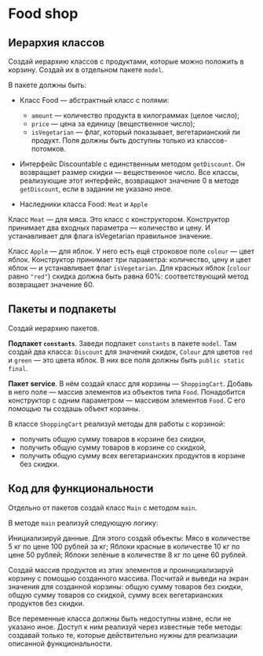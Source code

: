 # Food shop

## Иерархия классов
Создай иерархию классов с продуктами, которые можно положить в корзину. Создай их в отдельном пакете ```model```.

В пакете должны быть:
- Класс Food — абстрактный класс с полями:
  - ```amount``` — количество продукта в килограммах (целое число);
  - ```price``` — цена за единицу (вещественное число);
  - ```isVegetarian``` — флаг, который показывает, вегетарианский ли продукт.
  Поля должны быть доступны только из классов-потомков.
  

- Интерфейс Discountable c единственным методом ```getDiscount```. Он возвращает размер скидки — вещественное число.
Все классы, реализующие этот интерфейс, возвращают значение 0 в методе ```getDiscount```, если в задании не указано иное.


- Наследники класса Food: ```Meat``` и ```Apple```

Класс ```Meat``` — для мяса. Это класс с конструктором. Конструктор принимает два входных параметра — количество и цену. И устанавливает для флага isVegetarian правильное значение.

Класс ```Apple``` — для яблок. У него есть ещё строковое поле ```colour``` — цвет яблок. Конструктор принимает три параметра: количество, цену и цвет яблок — и устанавливает флаг ```isVegetarian```.
Для красных яблок (```colour``` равно ```"red"```) скидка должна быть равна 60%: соответствующий метод возвращает значение 60.

## Пакеты и подпакеты

Создай иерархию пакетов.

**Подпакет ```constants```**. Заведи подпакет ```constants``` в пакете ```model```. Там создай два класса:
```Discount``` для значений скидок,
```Colour``` для цветов ```red``` и ```green``` — это цвета яблок. В них все поля должны быть ```public static final```.

**Пакет service**. В нём создай класс для корзины — ```ShoppingCart```. Добавь в него поле — массив элементов из объектов типа ```Food```. Понадобится конструктор с одним параметром — массивом элементов ```Food```. С его помощью ты создашь объект корзины.

В классе ```ShoppingCart``` реализуй методы для работы с корзиной:
- получить общую сумму товаров в корзине без скидки,
- получить общую сумму товаров в корзине со скидкой,
- получить общую сумму всех вегетарианских продуктов в корзине без скидки.

## Код для функциональности
Отдельно от пакетов создай класс ```Main``` с методом ```main```.

В методе ```main``` реализуй следующую логику:

Инициализируй данные. Для этого создай объекты:
Мясо в количестве 5 кг по цене 100 рублей за кг;
Яблоки красные в количестве 10 кг по цене 50 рублей;
Яблоки зелёные в количестве 8 кг по цене 60 рублей.

Создай массив продуктов из этих элементов и проинициализируй корзину с помощью созданного массива.
Посчитай и выведи на экран значения для созданной корзины:
общую сумму товаров без скидки,
общую сумму товаров со скидкой,
сумму всех вегетарианских продуктов без скидки.

Все переменные класса должны быть недоступны извне, если не указано иное. Доступ к ним реализуй через известные тебе методы: создавай только те, которые действительно нужны для реализации описанной функциональности.